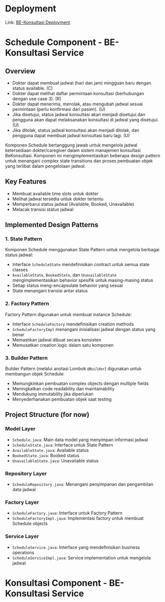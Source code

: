 # Deployment

Link: [BE-Konsultasi Deployment](https://positive-sheela-be-konsultasii-9cb5c398.koyeb.app/)

# Schedule Component - BE-Konsultasi Service

## Overview
- Dokter dapat membuat jadwal (hari dan jam) mingguan baru dengan status available. (C)
- Dokter dapat melihat daftar permintaan konsultasi (berhubungan dengan use case 3). (R)
- Dokter dapat menerima, menolak, atau mengubah jadwal sesuai permintaan (perlu konfirmasi dari pasien). (U)
- Jika disetujui, status jadwal konsultasi akan menjadi disetujui dan pengguna akan dapat melaksanakan konsultasi di jadwal yang disetujui. (U)
- Jika ditolak, status jadwal konsultasi akan menjadi ditolak, dan pengguna dapat membuat jadwal konsultasi baru lagi. (U)


Komponen Schedule bertanggung jawab untuk mengelola jadwal ketersediaan dokter/caregiver dalam sistem manajemen konsultasi BeKonsultasi. Komponen ini mengimplementasikan beberapa design pattern untuk menangani complex state transitions dan proses pembuatan objek yang terlibat dalam pengelolaan jadwal.

## Key Features
- Membuat available time slots untuk dokter
- Melihat jadwal tersedia untuk dokter tertentu
- Memperbarui status jadwal (Available, Booked, Unavailable)
- Melacak transisi status jadwal

## Implemented Design Patterns

### 1. State Pattern
Komponen Schedule menggunakan State Pattern untuk mengelola berbagai status jadwal:
- Interface `ScheduleState` mendefinisikan contract untuk semua state classes
- `AvailableState`, `BookedState`, dan `UnavailableState` mengimplementasikan behavior spesifik untuk masing-masing status
- Setiap status meng-encapsulate behavior yang sesuai
- State menangani transisi antar status

### 2. Factory Pattern
Factory Pattern digunakan untuk membuat instance Schedule:
- Interface `ScheduleFactory` mendefinisikan creation methods
- `ScheduleFactoryImpl` menangani inisialisasi jadwal dengan status yang benar
- Memastikan jadwal dibuat secara konsisten
- Memusatkan creation logic dalam satu komponen

### 3. Builder Pattern
Builder Pattern (melalui anotasi Lombok `@Builder`) digunakan untuk membangun objek Schedule:
- Memungkinkan pembuatan complex objects dengan multiple fields
- Meningkatkan code readability dan maintainability
- Mendukung immutability jika diperlukan
- Menyederhanakan pembuatan objek saat testing

## Project Structure (for now)

### Model Layer
- `Schedule.java`: Main data model yang menyimpan informasi jadwal
- `ScheduleState.java`: Interface untuk State Pattern
- `AvailableState.java`: Available status
- `BookedState.java`: Booked status
- `UnavailableState.java`: Unavailable status

### Repository Layer
- `ScheduleRepository.java`: Menangani penyimpanan dan pengambilan data jadwal

### Factory Layer
- `ScheduleFactory.java`: Interface untuk Factory Pattern
- `ScheduleFactoryImpl.java`: Implementasi factory untuk membuat Schedule objects

### Service Layer
- `ScheduleService.java`: Interface yang mendefinisikan business operations
- `ScheduleServiceImpl.java`: Service implementation untuk mengelola jadwal

# Konsultasi Component - BE-Konsultasi Service

